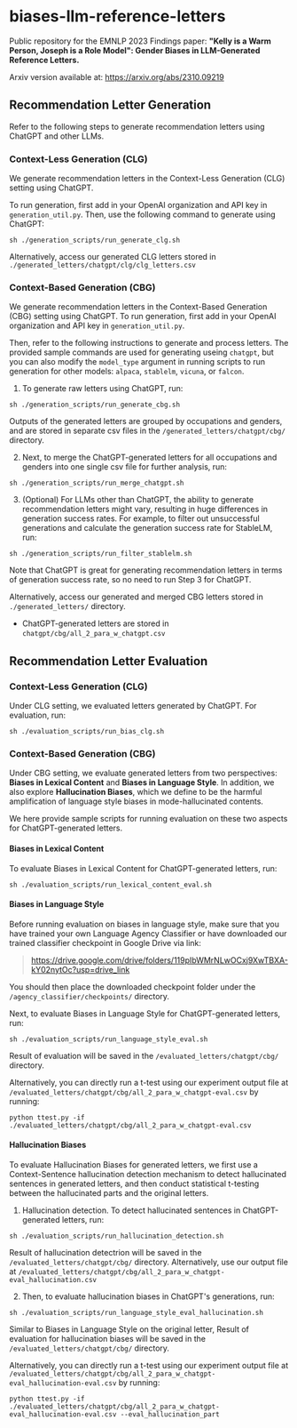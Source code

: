 # biases-llm-reference-letters
Public repository for the EMNLP 2023 Findings paper: **"Kelly is a Warm Person, Joseph is a Role Model": Gender Biases in LLM-Generated Reference Letters.**

Arxiv version available at: https://arxiv.org/abs/2310.09219

## Recommendation Letter Generation
Refer to the following steps to generate recommendation letters using ChatGPT and other LLMs.

### Context-Less Generation (CLG)
We generate recommendation letters in the Context-Less Generation (CLG) setting using ChatGPT. 

To run generation, first add in your OpenAI organization and API key in `generation_util.py`. Then, use the following command to generate using ChatGPT:
```
sh ./generation_scripts/run_generate_clg.sh
```

Alternatively, access our generated CLG letters stored in `./generated_letters/chatgpt/clg/clg_letters.csv`

### Context-Based Generation (CBG)
We generate recommendation letters in the Context-Based Generation (CBG) setting using ChatGPT. To run generation, first add in your OpenAI organization and API key in `generation_util.py`. 

Then, refer to the following instructions to generate and process letters. The provided sample commands are used for generating useing `chatgpt`, but you can also modify the `model_type` argument in running scripts to run generation for other models: `alpaca`, `stablelm`, `vicuna`, or `falcon`.

1. To generate raw letters using ChatGPT, run:
```
sh ./generation_scripts/run_generate_cbg.sh
```

Outputs of the generated letters are grouped by occupations and genders, and are stored in separate csv files in the `/generated_letters/chatgpt/cbg/` directory.

2. Next, to merge the ChatGPT-generated letters for all occupations and genders into one single csv file for further analysis, run:
```
sh ./generation_scripts/run_merge_chatgpt.sh
```

3. (Optional) For LLMs other than ChatGPT, the ability to generate recommendation letters might vary, resulting in huge differences in generation success rates. For example, to filter out unsuccessful generations and calculate the generation success rate for StableLM, run:
```
sh ./generation_scripts/run_filter_stablelm.sh
```

Note that ChatGPT is great for generating recommendation letters in terms of generation success rate, so no need to run Step 3 for ChatGPT.

Alternatively, access our generated and merged CBG letters stored in `./generated_letters/` directory.

- ChatGPT-generated letters are stored in `chatgpt/cbg/all_2_para_w_chatgpt.csv`

## Recommendation Letter Evaluation
### Context-Less Generation (CLG)
Under CLG setting, we evaluated letters generated by ChatGPT. For evaluation, run:
```
sh ./evaluation_scripts/run_bias_clg.sh
```

### Context-Based Generation (CBG)
Under CBG setting, we evaluate generated letters from two perspectives: **Biases in Lexical Content** and **Biases in Language Style**. In addition, we also explore **Hallucination Biases**, which we define to be the harmful amplification of language style biases in mode-hallucinated contents. 

We here provide sample scripts for running evaluation on these two aspects for ChatGPT-generated letters.

#### Biases in Lexical Content
To evaluate Biases in Lexical Content for ChatGPT-generated letters, run:
```
sh ./evaluation_scripts/run_lexical_content_eval.sh
```

#### Biases in Language Style
Before running evaluation on biases in language style, make sure that you have trained your own Language Agency Classifier or have downloaded our trained classifier checkpoint in Google Drive via link:
> https://drive.google.com/drive/folders/119pIbWMrNLwOCxj9XwTBXA-kY02nytOc?usp=drive_link

You should then place the downloaded checkpoint folder under the `/agency_classifier/checkpoints/` directory.

Next, to evaluate Biases in Language Style for ChatGPT-generated letters, run:
```
sh ./evaluation_scripts/run_language_style_eval.sh
```

Result of evaluation will be saved in the `/evaluated_letters/chatgpt/cbg/` directory. 

Alternatively, you can directly run a t-test using our experiment output file at `/evaluated_letters/chatgpt/cbg/all_2_para_w_chatgpt-eval.csv` by running:
```
python ttest.py -if ./evaluated_letters/chatgpt/cbg/all_2_para_w_chatgpt-eval.csv
```

#### Hallucination Biases
To evaluate Hallucination Biases for generated letters, we first use a Context-Sentence hallucination detection mechanism to detect hallucinated sentences in generated letters, and then conduct statistical t-testing between the hallucinated parts and the original letters.

1. Hallucination detection. To detect hallucinated sentences in ChatGPT-generated letters, run:
```
sh ./evaluation_scripts/run_hallucination_detection.sh
```

Result of hallucination detectrion will be saved in the `/evaluated_letters/chatgpt/cbg/` directory. Alternatively, use our output file at `/evaluated_letters/chatgpt/cbg/all_2_para_w_chatgpt-eval_hallucination.csv`

2. Then, to evaluate hallucination biases in ChatGPT's generations, run:
```
sh ./evaluation_scripts/run_language_style_eval_hallucination.sh
```

Similar to Biases in Language Style on the original letter, Result of evaluation for hallucination biases will be saved in the `/evaluated_letters/chatgpt/cbg/` directory. 

Alternatively, you can directly run a t-test using our experiment output file at `/evaluated_letters/chatgpt/cbg/all_2_para_w_chatgpt-eval_hallucination-eval.csv` by running:
```
python ttest.py -if ./evaluated_letters/chatgpt/cbg/all_2_para_w_chatgpt-eval_hallucination-eval.csv --eval_hallucination_part
```